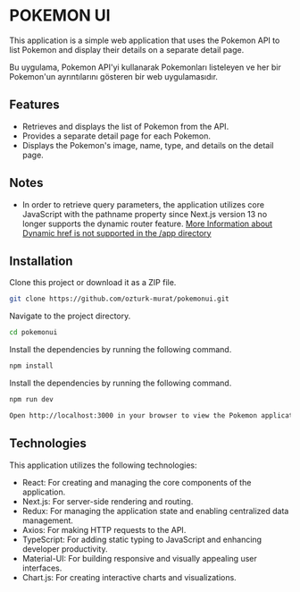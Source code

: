 # POKEMON UI
This application is a simple web application that uses the Pokemon API to list Pokemon and display their details on a separate detail page.

Bu uygulama, Pokemon API'yi kullanarak Pokemonları listeleyen ve her bir Pokemon'un ayrıntılarını gösteren bir web uygulamasıdır. 

## Features

- Retrieves and displays the list of Pokemon from the API.
- Provides a separate detail page for each Pokemon.
- Displays the Pokemon's image, name, type, and details on the detail page.

## Notes
- In order to retrieve query parameters, the application utilizes core JavaScript with the pathname property since Next.js version 13 no longer supports the dynamic router feature. [More Information about Dynamic href is not supported in the /app directory](https://nextjs.org/docs/messages/app-dir-dynamic-href)
## Installation

Clone this project or download it as a ZIP file.
```bash
git clone https://github.com/ozturk-murat/pokemonui.git
```
Navigate to the project directory.
```bash
cd pokemonui
```

Install the dependencies by running the following command.
```bash
npm install
```
Install the dependencies by running the following command.
```bash
npm run dev
```
```bash
Open http://localhost:3000 in your browser to view the Pokemon application.
```

## Technologies

This application utilizes the following technologies:

- React: For creating and managing the core components of the application.
- Next.js: For server-side rendering and routing.
- Redux: For managing the application state and enabling centralized data management.
- Axios: For making HTTP requests to the API.
- TypeScript: For adding static typing to JavaScript and enhancing developer productivity.
- Material-UI: For building responsive and visually appealing user interfaces.
- Chart.js: For creating interactive charts and visualizations.
